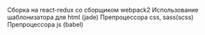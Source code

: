 Сборка на react-redux со сборщиком webpack2
Использование шаблонизатора для html (jade)
Препроцессора css, sass(scss)
Препроцессора js (babel)